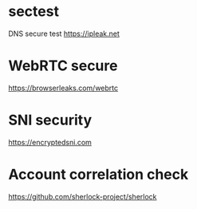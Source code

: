 # sectest
DNS secure test
https://ipleak.net

# WebRTC secure
https://browserleaks.com/webrtc

# SNI security 
https://encryptedsni.com

# Account correlation check
https://github.com/sherlock-project/sherlock
